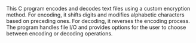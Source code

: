 This C program encodes and decodes text files using a custom encryption method. For encoding, it shifts digits and modifies alphabetic characters based on preceding ones. For decoding, it reverses the encoding process. The program handles file I/O and provides options for the user to choose between encoding or decoding operations.
